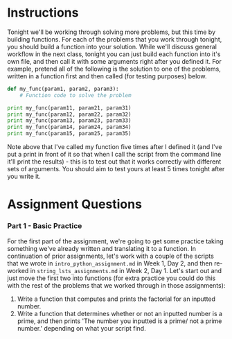# Instructions 

Tonight we'll be working through solving more problems, but this time by building functions.  For each of the problems that you work through tonight, you should build a function into your solution. While we'll discuss general workflow in the next class, tonight you can just build each function into it's own file, and then call it with some arguments right after you defined it. For example, pretend all of the following is the solution to one of the problems, written in a function first and then called (for testing purposes) below. 

```python 
def my_func(param1, param2, param3): 
    # Function code to solve the problem

print my_func(param11, param21, param31)
print my_func(param12, param22, param32)
print my_func(param13, param23, param33)
print my_func(param14, param24, param34)
print my_func(param15, param25, param35)
```

Note above that I've called my function five times after I defined it (and I've put a print in front of it so that when I call the script from the command line it'll print the results) - this is to test out that it works correctly with different sets of arguments. You should aim to test yours at least 5 times tonight after you write it. 

# Assignment Questions 

### Part 1 - Basic Practice 

For the first part of the assignment, we're going to get some practice taking something we've already written and translating it to a function. In continuation of prior assignments, let's work with a couple of the scripts that we wrote in `intro_python_assignment.md` in Week 1, Day 2, and then re-worked in `string_lsts_assignments.md` in Week 2, Day 1. Let's start out and just move the first two into functions (for extra practice you could do this with the rest of the problems that we worked through in those assignments): 

1. Write a function that computes and prints the factorial for an inputted number.
2. Write a function that determines whether or not an inputted number is a prime, and then prints 'The number you inputted is a prime/ not a prime number.' depending on what your script find. 


